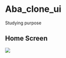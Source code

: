 # Aba_clone_ui

Studying purpose

## Home Screen

<img src="https://firebasestorage.googleapis.com/v0/b/deep-link-5671f.appspot.com/o/home-screen.png?alt=media&token=83e4c99b-b342-4054-aa14-59a6607ff17a" >



